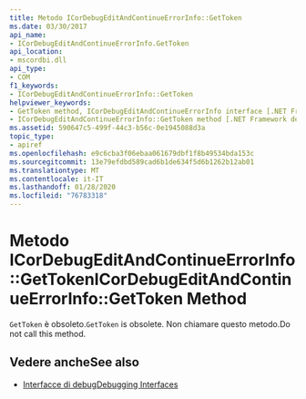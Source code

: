 ```yaml
---
title: Metodo ICorDebugEditAndContinueErrorInfo::GetToken
ms.date: 03/30/2017
api_name:
- ICorDebugEditAndContinueErrorInfo.GetToken
api_location:
- mscordbi.dll
api_type:
- COM
f1_keywords:
- ICorDebugEditAndContinueErrorInfo::GetToken
helpviewer_keywords:
- GetToken method, ICorDebugEditAndContinueErrorInfo interface [.NET Framework debugging]
- ICorDebugEditAndContinueErrorInfo::GetToken method [.NET Framework debugging]
ms.assetid: 590647c5-499f-44c3-b56c-0e1945088d3a
topic_type:
- apiref
ms.openlocfilehash: e9c6cba3f06ebaa061679dbf1f8b49534bda153c
ms.sourcegitcommit: 13e79efdbd589cad6b1de634f5d6b1262b12ab01
ms.translationtype: MT
ms.contentlocale: it-IT
ms.lasthandoff: 01/28/2020
ms.locfileid: "76783318"
---
```

# <a name="icordebugeditandcontinueerrorinfogettoken-method"></a><span data-ttu-id="1649b-102">Metodo ICorDebugEditAndContinueErrorInfo::GetToken</span><span class="sxs-lookup"><span data-stu-id="1649b-102">ICorDebugEditAndContinueErrorInfo::GetToken Method</span></span>
<span data-ttu-id="1649b-103">`GetToken` è obsoleto.</span><span class="sxs-lookup"><span data-stu-id="1649b-103">`GetToken` is obsolete.</span></span> <span data-ttu-id="1649b-104">Non chiamare questo metodo.</span><span class="sxs-lookup"><span data-stu-id="1649b-104">Do not call this method.</span></span>  
  
## <a name="see-also"></a><span data-ttu-id="1649b-105">Vedere anche</span><span class="sxs-lookup"><span data-stu-id="1649b-105">See also</span></span>

- [<span data-ttu-id="1649b-106">Interfacce di debug</span><span class="sxs-lookup"><span data-stu-id="1649b-106">Debugging Interfaces</span></span>](debugging-interfaces.md)
